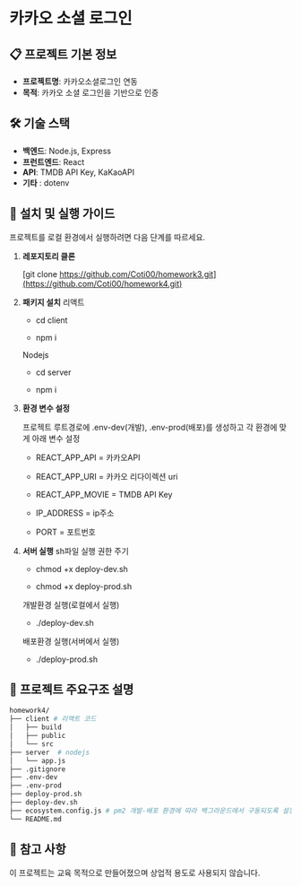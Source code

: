 # 카카오 소셜 로그인

## 📋 프로젝트 기본 정보

- **프로젝트명**: 카카오소셜로그인 연동
- **목적**: 카카오 소셜 로그인을 기반으로 인증
  
## 🛠 기술 스택

- **백엔드**: Node.js, Express
- **프런트엔드**: React
- **API**: TMDB API Key, KaKaoAPI
- **기타** : dotenv

## 🚀 설치 및 실행 가이드

프로젝트를 로컬 환경에서 실행하려면 다음 단계를 따르세요.

1. **레포지토리 클론**

    [git clone https://github.com/Coti00/homework3.git](https://github.com/Coti00/homework4.git)
3. **패키지 설치**
    리액트
    - cd client

    - npm i

    Nodejs
    - cd server

    - npm i
4. **환경 변수 설정**

    프로젝트 루트경로에 .env-dev(개발), .env-prod(배포)를 생성하고 각 환경에 맞게 아래 변수 설정

    - REACT_APP_API = 카카오API

    - REACT_APP_URI = 카카오 리다이렉션 uri

    - REACT_APP_MOVIE = TMDB API Key

    - IP_ADDRESS = ip주소

    - PORT = 포트번호
5. **서버 실행**
    sh파일 실행 권한 주기

    - chmod +x deploy-dev.sh

    - chmod +x deploy-prod.sh

    개발환경 실행(로컬에서 실행)
    - ./deploy-dev.sh

    배포환경 실행(서버에서 실행)
    - ./deploy-prod.sh


## 📂 프로젝트 주요구조 설명
```bash
homework4/
├── client # 리액트 코드
│   ├── build       
│   ├── public
│   └── src
├── server  # nodejs
│   └── app.js  
├── .gitignore   
├── .env-dev  
├── .env-prod              
├── deploy-prod.sh
├── deploy-dev.sh
├── ecosystem.config.js # pm2 개발-배포 환경에 따라 백그라운드에서 구동되도록 설정          
└── README.md                    
```

## 📝 참고 사항
이 프로젝트는 교육 목적으로 만들어졌으며 상업적 용도로 사용되지 않습니다.

